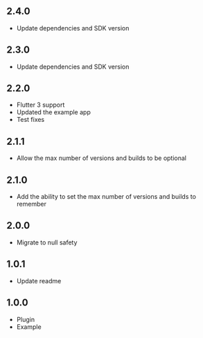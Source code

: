 ## 2.4.0
- Update dependencies and SDK version

## 2.3.0
- Update dependencies and SDK version

## 2.2.0
- Flutter 3 support
- Updated the example app
- Test fixes

## 2.1.1
- Allow the max number of versions and builds to be optional

## 2.1.0
- Add the ability to set the max number of versions and builds to remember

## 2.0.0
- Migrate to null safety

## 1.0.1
- Update readme

## 1.0.0
- Plugin
- Example